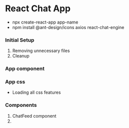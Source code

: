 # React Chat App

- npx create-react-app app-name
- npm install @ant-design/icons axios react-chat-engine

### Initial Setup

1. Removing unnecessary files
2. Cleanup

### App component

### App css

- Loading all css features

### Components

1. ChatFeed component
2.
